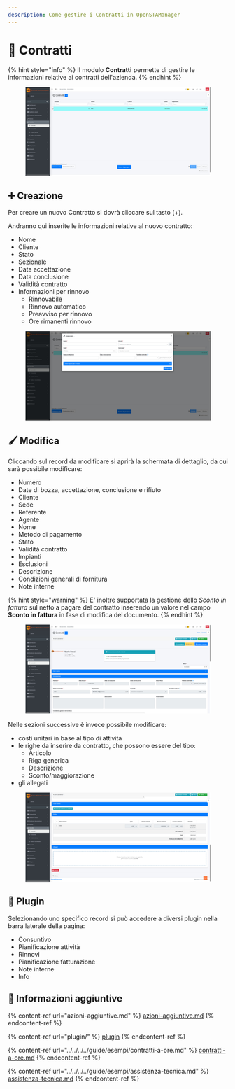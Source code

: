 ```yaml
---
description: Come gestire i Contratti in OpenSTAManager
---
```


# 🤝 Contratti

{% hint style="info" %}
Il modulo **Contratti** permette di gestire le informazioni relative ai contratti dell'azienda.
{% endhint %}

<figure><img src="../../../../.gitbook/assets/immagine (3).png" alt=""><figcaption></figcaption></figure>

## ➕ Creazione

Per creare un nuovo Contratto si dovrà cliccare sul tasto (+).

Andranno qui inserite le informazioni relative al nuovo contratto:

* Nome
* Cliente
* Stato
* Sezionale
* Data accettazione
* Data conclusione
* Validità contratto
* Informazioni per rinnovo
  * Rinnovabile
  * Rinnovo automatico
  * Preavviso per rinnovo
  * Ore rimanenti rinnovo

<figure><img src="../../../../.gitbook/assets/immagine (4).png" alt=""><figcaption></figcaption></figure>

## 🖌️ Modifica

Cliccando sul record da modificare si aprirà la schermata di dettaglio, da cui sarà possibile modificare:

* Numero
* Date di bozza, accettazione, conclusione e rifiuto
* Cliente
* Sede
* Referente
* Agente
* Nome
* Metodo di pagamento
* Stato
* Validità contratto
* Impianti
* Esclusioni
* Descrizione
* Condizioni generali di fornitura
* Note interne

{% hint style="warning" %}
E' inoltre supportata la gestione dello _Sconto in fattura_ sul netto a pagare del contratto inserendo un valore nel campo **Sconto in fattura** in fase di modifica del documento.
{% endhint %}

<figure><img src="../../../../.gitbook/assets/immagine (5).png" alt=""><figcaption></figcaption></figure>

Nelle sezioni successive è invece possibile modificare:

* costi unitari in base al tipo di attività
* le righe da inserire da contratto, che possono essere del tipo:
  * Articolo
  * Riga generica
  * Descrizione
  * Sconto/maggiorazione
* gli allegati

<figure><img src="../../../../.gitbook/assets/immagine (1065).png" alt=""><figcaption></figcaption></figure>

## 🔧 Plugin

Selezionando uno specifico record si può accedere a diversi plugin nella barra laterale della pagina:

* Consuntivo
* Pianificazione attività
* Rinnovi
* Pianificazione fatturazione
* Note interne
* Info

## 🔽 Informazioni aggiuntive

{% content-ref url="azioni-aggiuntive.md" %}
[azioni-aggiuntive.md](azioni-aggiuntive.md)
{% endcontent-ref %}

{% content-ref url="plugin/" %}
[plugin](plugin/)
{% endcontent-ref %}

{% content-ref url="../../../../guide/esempi/contratti-a-ore.md" %}
[contratti-a-ore.md](../../../../guide/esempi/contratti-a-ore.md)
{% endcontent-ref %}

{% content-ref url="../../../../guide/esempi/assistenza-tecnica.md" %}
[assistenza-tecnica.md](../../../../guide/esempi/assistenza-tecnica.md)
{% endcontent-ref %}
